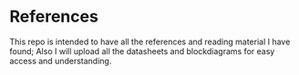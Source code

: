 References
==========

This repo is intended to have all the references and reading material I have found; Also I will upload all the datasheets and blockdiagrams for easy access and understanding.
